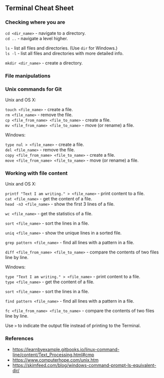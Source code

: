 ## Terminal Cheat Sheet

### Checking where you are

`cd <dir_name>` - navigate to a directory.  
`cd ..` - navigate a level higher.

`ls` - list all files and directories. (Use `dir` for Windows.)  
`ls -l` - list all files and directories with more detailed info.

`mkdir <dir_name>` - create a directory.

### File manipulations

### Unix commands for Git

Unix and OS X:

`touch <file_name>` - create a file.  
`rm <file_name>` - remove the file.  
`cp <file_from_name> <file_to_name>` - create a file.  
`mv <file_from_name> <file_to_name>` - move (or rename) a file.

Windows:

`type nul > <file_name>` - create a file.  
`del <file_name>` - remove the file.  
`copy <file_from_name> <file_to_name>` - create a file.  
`move <file_from_name> <file_to_name>` - move (or rename) a file.

### Working with file content

Unix and OS X:

`printf "Text I am writing." > <file_name>` - print content to a file.  
`cat <file_name>` - get the content of a file.  
`head -n3 <file_name>` - show the first 3 lines of a file.

`wc <file_name>` - get the statistics of a file.

`sort <file_name>` - sort the lines in a file.

`uniq <file_name>` - show the unique lines in a sorted file.

`grep pattern <file_name>` - find all lines with a pattern in a file.

`diff <file_from_name> <file_to_name>` - compare the contents of two files line by line.

Windows:

`type "Text I am writing." > <file_name>` - print content to a file.  
`type <file_name>` - get the content of a file.

`sort <file_name>` - sort the lines in a file.

`find pattern <file_name>` - find all lines with a pattern in a file.

`fc <file_from_name> <file_to_name>` - compare the contents of two files line by line.


Use `>` to indicate the output file instead of printing to the Terminal.

### References

- https://learnbyexample.gitbooks.io/linux-command-line/content/Text_Processing.html#cmp
- https://www.computerhope.com/unix.htm
- https://skimfeed.com/blog/windows-command-prompt-ls-equivalent-dir/
